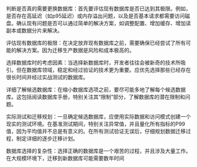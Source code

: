 判断是否真的需要更换数据库：首先要评估现有数据库是否已达到其极限。例如，是否存在高延迟（如p95延迟）或内存溢出问题，以及是否基本请求都需要访问磁盘。确认现有问题是否可以通过简单的解决方案，如调整配置、增加缓存、增加读副本或数据分片来解决。

评估现有数据库的极限：在决定放弃现有数据库之前，需要确保已经尝试了所有可能的解决方案。因为迁移生产数据是风险和成本极高的。

选择数据库时的考虑因素：当选择新数据库时，开发者往往会被新奇的技术所吸引。但在数据库领域，稳定和经过验证的技术更为重要。应优先选择那些已经存在很长时间并经过实战测试的数据库。

详细了解候选数据库：在缩小数据库选项之前，要尽可能多地了解每个候选数据库。这包括阅读数据库手册，特别关注其“限制”部分，了解数据库的潜在限制和问题。

实际测试和迁移规划：一旦确定候选数据库，应使用实际数据和访问模式创建一个现实的测试环境。在基准测试期间，特别关注异常值，并且量化所有指标的P99值，因为平均值并不总是有意义的。在所有测试验证无误后，仔细规划数据迁移过程，制定详细的逐步迁移计划。

数据库选择的复杂性：选择正确的数据库是一个艰苦的过程，并且涉及大量工作。在大规模环境下，迁移到新数据库可能需要数年时间
